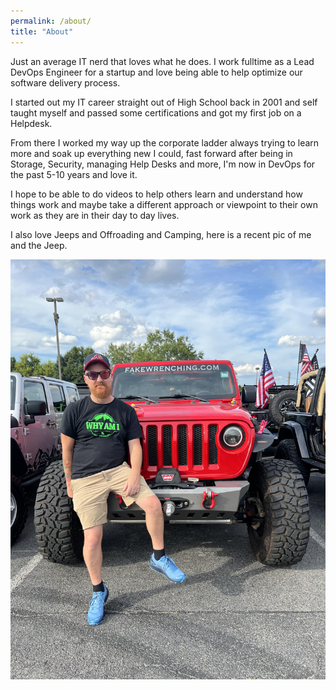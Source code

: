```yaml
---
permalink: /about/
title: "About"
---
```


Just an average IT nerd that loves what he does.  I work fulltime as a Lead DevOps Engineer for a startup and love being able to help optimize our software delivery process.

I started out my IT career straight out of High School back in 2001 and self taught myself and passed some certifications and got my first job on a Helpdesk.

From there I worked my way up the corporate ladder always trying to learn more and soak up everything new I could, fast forward after being in Storage, Security, managing Help Desks and more, I'm now in DevOps for the past 5-10 years and love it.

I hope to be able to do videos to help others learn and understand how things work and maybe take a different approach or viewpoint to their own work as they are in their day to day lives.

I also love Jeeps and Offroading and Camping, here is a recent pic of me and the Jeep.

![Brian With Jeep](/assets/images/brian-with-jeep.jpg)